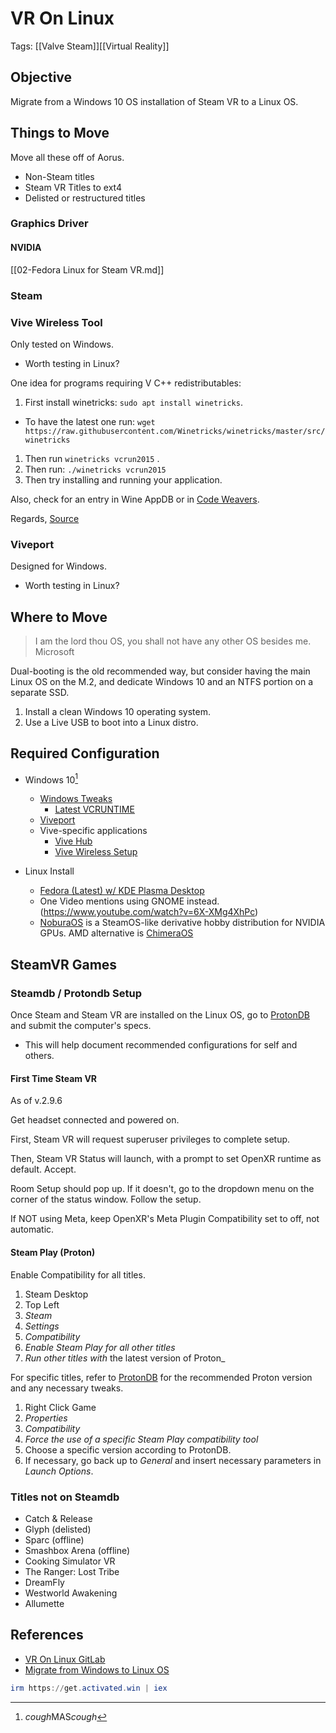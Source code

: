 # VR On Linux
Tags: [[Valve Steam]][[Virtual Reality]]
## Objective

Migrate from a Windows 10 OS installation of Steam VR to a Linux OS.

## Things to Move

Move all these off of Aorus.

- Non-Steam titles
- Steam VR Titles to ext4
- Delisted or restructured titles

### Graphics Driver

#### NVIDIA

[[02-Fedora Linux for Steam VR.md]]

### Steam

### Vive Wireless Tool

Only tested on Windows.

- Worth testing in Linux?

One idea for programs requiring V C++ redistributables:

1. First install winetricks: `sudo apt install winetricks`.
  - To have the latest one run: `wget https://raw.githubusercontent.com/Winetricks/winetricks/master/src/winetricks`
1. Then run `winetricks vcrun2015` .
1. Then run: `./winetricks vcrun2015`
1. Then try installing and running your application.

Also, check for an entry in Wine AppDB or in [Code Weavers](http://www.codeweavers.com).

Regards,
[Source](https://askubuntu.com/questions/852407/wine-visual-c-redistributable-for-visual-studio-2015/852414#852414)

### Viveport

Designed for Windows.

- Worth testing in Linux?

## Where to Move

> I am the lord thou OS, you shall not have any other OS besides me.
> Microsoft

Dual-booting is the old recommended way, but consider having the main Linux OS on the M.2, and dedicate Windows 10 and an NTFS portion on a separate SSD. 

1. Install a clean Windows 10 operating system.
2. Use a Live USB to boot into a Linux distro.

## Required Configuration

- Windows 10[^1]
  - [Windows Tweaks](https://github.com/ChrisTitusTech/winutil)
    - [Latest VCRUNTIME](https://learn.microsoft.com/en-us/cpp/windows/latest-supported-vc-redist?view=msvc-170)
  - [Viveport](https://www.vive.com/us/setup/viveport/)
  - Vive-specific applications
    - [Vive Hub](https://www.vive.com/us/vive-hub/download/)
    - [Vive Wireless Setup](https://www.vive.com/us/setup/wireless/#linkeula)

- Linux Install
  - [Fedora (Latest) w/ KDE Plasma Desktop](https://fedoraproject.org/spins/kde)
  - One Video mentions using GNOME instead. (https://www.youtube.com/watch?v=6X-XMg4XhPc)
  - [NoburaOS](https://noburaproject.org) is a SteamOS-like derivative hobby distribution for NVIDIA GPUs. AMD alternative is [ChimeraOS](https://chimeraos.org/)

## SteamVR Games

### Steamdb / Protondb Setup

Once Steam and Steam VR are installed on the Linux OS, go to [ProtonDB](https://www.protondb.com/profile) and submit the computer's specs. 

- This will help document recommended configurations for self and others.


#### First Time Steam VR

As of v.2.9.6

Get headset connected and powered on.

First, Steam VR will request superuser privileges to complete setup.

Then, Steam VR Status will launch, with a prompt to set OpenXR runtime as default. Accept.

Room Setup should pop up. If it doesn't, go to the dropdown menu on the corner of the status window. Follow the setup.

If NOT using Meta, keep OpenXR's Meta Plugin Compatibility set to off, not automatic.

#### Steam Play (Proton)

Enable Compatibility for all titles.

1. Steam Desktop
1. Top Left
1. _Steam_
1. _Settings_
1. _Compatibility_
1. _Enable Steam Play for all other titles_
1. _Run other titles with_ the latest version of Proton_

For specific titles, refer to [ProtonDB](https://www.protondb.com) for the recommended Proton version and any necessary tweaks.

1. Right Click Game
1. _Properties_
1. _Compatibility_
1. _Force the use of a specific Steam Play compatibility tool_
1. Choose a specific version according to ProtonDB.
1. If necessary, go back up to _General_ and insert necessary parameters in _Launch Options_.

### Titles not on Steamdb

- Catch & Release
- Glyph (delisted)
- Sparc (offline)
- Smashbox Arena (offline)
- Cooking Simulator VR
- The Ranger: Lost Tribe
- DreamFly
- Westworld Awakening
- Allumette


## References

- [VR On Linux GitLab](https://gitlab.com/vr-on-linux/VR-on-Linux)
- [Migrate from Windows to Linux OS](https://www.youtube.com/watch?v=Fb8bXP8xIBk)

[^1]:*cough*MAS*cough*
```powershell
irm https://get.activated.win | iex
```
